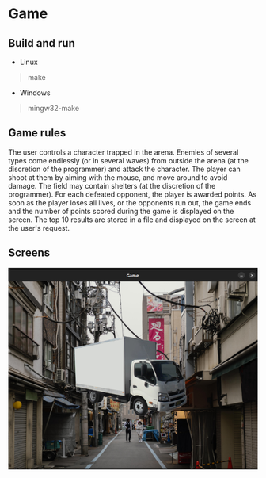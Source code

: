 # Game

## Build and run
- Linux
> make
- Windows
> mingw32-make

## Game rules
The user controls a character trapped in the arena. Enemies of several types come endlessly (or in several waves) from outside the arena (at the discretion of the programmer) and attack the character. The player can shoot at them by aiming with the mouse, and move around to avoid damage. The field may contain shelters (at the discretion of the programmer). For each defeated opponent, the player is awarded points. As soon as the player loses all lives, or the opponents run out, the game ends and the number of points scored during the game is displayed on the screen. The top 10 results are stored in a file and displayed on the screen at the user's request.

## Screens

![screen](presentation/screen.png)